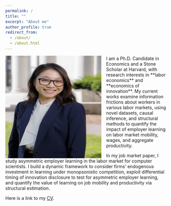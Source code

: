 ```yaml
---
permalink: /
title: ""
excerpt: "About me"
author_profile: true
redirect_from: 
  - /about/
  - /about.html
---
```


<!--![github small](/images/JM_profile.jpg) -->
<img src="/images/JM_profile.jpg" alt="drawing" width="300" height="320" style="float: left; padding-right:15px"/>  
I am a Ph.D. Candidate in Economics and a Stone Scholar at Harvard, with research interests in **labor economics** and **economics of innovation**. My current works examine information frictions about workers in various labor markets, using novel datasets, causal inference, and structural methods to quantify the impact of employer learning on labor market mobility, wages, and aggregate productivity. 

In my job market paper, I study asymmetric employer learning in the labor market for computer scientists. I build a dynamic framework to consider firms' endogenous investment in learning under monopsonistic competition, exploit differential timing of innovation disclosure to test for asymmetric employer learning, and quantify the value of learning on job mobility and productivity via structural estimation. 

Here is a link to my [CV](/files/AW_CV_2023.pdf). 

